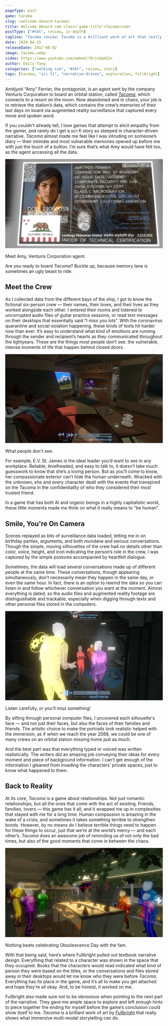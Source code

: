 ```yaml
---
pageType: post
game: tacoma
slug: /welcome-aboard-tacoma/
title: Welcome Aboard <em class='game-title'>Tacoma</em>
postType: ["#tbt", review, in-depth]
tagline: "Tacoma review: Tacoma is a brilliant work of art that really shows what immersive multi-modal storytelling can do."
date: 2020-04-15
releaseDate: 2017-08-02
image: tacoma.webp
video: https://www.youtube.com/embed/7QrjsQaKG3c
author: Emily Tang
categories: ["walking sim", "#tbt", review, story]
tags: [tacoma, "sci fi", "narrative-driven", exploration, fullbright]
---
```


Amitjyoti “Amy” Ferrier, the protagonist, is an agent sent by the company Venturis Corporation to board an orbital station, called [_Tacoma_](https://tacoma.game/), which connects to a resort on the moon. Now abandoned and in chaos, your job is to retrieve the station’s data, which contains the crew’s memories of their last days on board via augmented reality surveillance that captured every move and spoken word.

If you couldn’t already tell, I love games that attempt to elicit empathy from the gamer, and rarely do I get a sci-fi story so steeped in character-driven narrative. _Tacoma_ almost made me feel like I was intruding on someone’s diary — their intimate and most vulnerable memories opened up before me with just the touch of a button. I’m sure that’s what Amy would have felt too, as the agent accessing all the data.

![Meet Amy.][image0]

<figcaption>Meet Amy, Venturis Corporation agent.</figcaption>

Are you ready to board _Tacoma_? Buckle up, because memory lane is sometimes an ugly beast to ride.

## Meet the Crew

As I collected data from the different bays of the ship, I got to know the fictional six-person crew — their names, their loves, and their lives as they worked alongside each other. I entered their rooms and listened to uncorrupted audio files of guitar practice sessions, or read text messages on their desktops that essentially said “I miss you lots”. With the coronavirus quarantine and social isolation happening, these kinds of texts hit harder now than ever. It’s easy to understand what kind of emotions are running through the sender and recipient’s hearts as they communicated throughout the lightyears. These are the things most people don’t see: the vulnerable, intense moments of life that happen behind closed doors.

![What people don't see.][image1]

<figcaption>What people don't see.</figcaption>

For example, E.V. St. James is the ideal leader you’d want to see in any workplace. Reliable, levelheaded, and easy to talk to, it doesn’t take much guesswork to know that she’s a loving person. But as you’ll come to know, her compassionate exterior can’t hide the human underneath. Wracked with the unknown, she and every character dealt with the events that transpired on the Tacoma in the confidentiality of who they considered their most trusted friend.

In a game that has both AI and organic beings in a highly capitalistic world, these little moments made me think on what it really means to "be human".

## Smile, You're On Camera

Scenes replayed as bits of surveillance data loaded, letting me in on birthday parties, arguments, and both mundane and serious conversations. Though the simple, moving silhouettes of the crew had no details other than color, voice, height, and icon indicating the person’s role in the crew, I was captured by the simple postures accompanied by heartfelt dialogue.

Sometimes, the data will load several conversations made up of different people at the same time. These conversations, though appearing simultaneously, don’t necessarily mean they happen in the same day, or even the same hour. In fact, there is an option to rewind the data so you can listen in and follow whichever conversation you want at the moment. Almost everything is dated, so the audio files and augmented reality footage are distinguishable and trackable, especially when digging through texts and other personal files stored in the computers.

![Listen carefully, or you'll miss something!][image2]

<figcaption>Listen carefully, or you'll miss something!</figcaption>

By sifting through personal computer files, I uncovered each silhouette's face — and not just their faces, but also the faces of their families and friends. The artistic choice to make the portraits look realistic helped with the immersion, as if when we reach the year 2088, we could be one of many crews on an orbital station missing home just as much.

And the best part was that everything typed or voiced was written realistically. The writers did an amazing job conveying their ideas for every moment and piece of background information. I can’t get enough of the information I gleaned from invading the characters’ private spaces, just to know what happened to them.

## Back to Reality

At its core, _Tacoma_ is a game about relationships. Not just romantic relationships, but all the ones that come with the act of existing. Friends, families, lovers — this game has it all, and it wrapped me up in complexities that stayed with me for a long time. Human compassion is amazing in the wake of a crisis, and sometimes it takes something terrible to strengthen bonds. However, by no means do I believe terrible things need to happen for these things to occur, just that we’re at the world’s mercy — and each other’s. _Tacoma_ does an awesome job of reminding us of not only the bad times, but also of the good moments that come in between the chaos.

![Nothing beats celebrating Obsolescence Day with the fam.][image3]

<figcaption>Nothing beats celebrating Obsolescence Day with the fam.</figcaption>

With that being said, here’s where Fullbright pulled out textbook narrative design: Everything that related to a character was shown in the space that they occupied. Books that the characters would read indicated what kind of person they were based on the titles, or the conversations and files stored away in their desktops would let me know who they were before _Tacoma_. Everything has its place in the game, and it’s all to make you get attached and hope they’re all okay. And, to be honest, it worked on me.

Fullbright also made sure not to be obnoxious when pointing to the next part of the narrative. They gave me ample space to explore and left enough hints to piece together the ending for myself before the game’s conclusion could show itself to me. _Tacoma_ is a brilliant work of art by [Fullbright](https://fullbrig.ht/) that really shows what immersive multi-modal storytelling can do.

[image0]: ../../../images/post/tacoma/tacoma0.webp
[image1]: ../../../images/post/tacoma/tacoma1.webp
[image2]: ../../../images/post/tacoma/tacoma2.webp
[image3]: ../../../images/post/tacoma/tacoma3.webp
